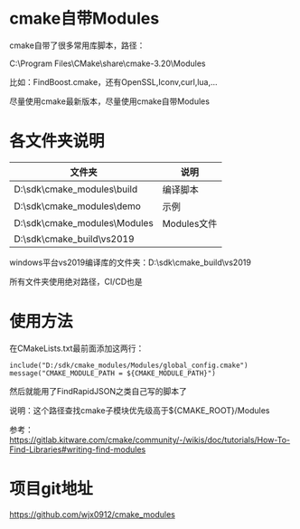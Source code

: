 # cmake自带Modules
cmake自带了很多常用库脚本，路径：

C:\Program Files\CMake\share\cmake-3.20\Modules

比如：FindBoost.cmake，还有OpenSSL,Iconv,curl,lua,...

尽量使用cmake最新版本，尽量使用cmake自带Modules



# 各文件夹说明

| 文件夹                       | 说明        |
| ---------------------------- | ----------- |
| D:\sdk\cmake_modules\build   | 编译脚本    |
| D:\sdk\cmake_modules\demo    | 示例        |
| D:\sdk\cmake_modules\Modules | Modules文件 |
| D:\sdk\cmake_build\vs2019    |             |

windows平台vs2019编译库的文件夹：D:\sdk\cmake_build\vs2019

所有文件夹使用绝对路径，CI/CD也是



# 使用方法

在CMakeLists.txt最前面添加这两行：

	include("D:/sdk/cmake_modules/Modules/global_config.cmake")
	message("CMAKE_MODULE_PATH = ${CMAKE_MODULE_PATH}")

然后就能用了FindRapidJSON之类自己写的脚本了

说明：这个路径查找cmake子模块优先级高于${CMAKE_ROOT}/Modules

参考：https://gitlab.kitware.com/cmake/community/-/wikis/doc/tutorials/How-To-Find-Libraries#writing-find-modules



# 项目git地址

https://github.com/wjx0912/cmake_modules



